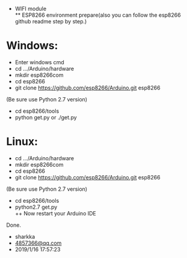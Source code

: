
* WIFI module   
** ESP8266 environment prepare(also you can follow the esp8266 github readme step by step.)

Windows:  
================================  
+ Enter windows cmd  
+ cd .../Arduino/hardware  
+ mkdir esp8266com  
+ cd esp8266  
+ git clone https://github.com/esp8266/Arduino.git esp8266

(Be sure use Python 2.7 version)  
+ cd esp8266/tools  
+ python get.py or ./get.py  

Linux:  
================================  
+ cd .../Arduino/hardware  
+ mkdir esp8266com  
+ cd esp8266  
+ git clone https://github.com/esp8266/Arduino.git esp8266

(Be sure use Python 2.7 version)  
+ cd esp8266/tools  
+ python2.7 get.py   
++  Now restart your Arduino IDE

Done.  
* sharkka  
* 4857366@qq.com  
* 2019/1/16 17:57:23  
